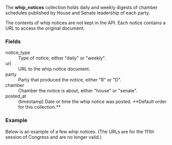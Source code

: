 The **whip_notices** collection holds daily and weekly digests of chamber schedules published by House and Senate leadership of each party.

The contents of whip notices are not kept in the API. Each notice contains a URL to access the original document.

### Fields

<dt>notice_type</dt>
<dd>Type of notice, either "daily" or "weekly".</dd>

<dt>url</dt>
<dd>URL to the whip notice document.</dd>

<dt>party</dt>
<dd>Party that produced the notice, either "R" or "D".</dd>

<dt>chamber</dt>
<dd>Chamber the notice is about, either "house" or "senate".</dd>

<dt>posted_at</dt>
<dd>(timestamp) Date or time the whip notice was posted. **Default order for this collection.**</dd>

### Example

Below is an example of a few whip notices. (The URLs are for the 111th session of Congress and are no longer valid.)

<script src="https://gist.github.com/773645.js?file=whip_notices.json"></script>